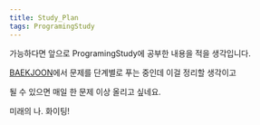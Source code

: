```yaml
---
title: Study_Plan
tags: ProgramingStudy
---
```


가능하다면 앞으로 ProgramingStudy에 공부한 내용을 적을 생각입니다.

[BAEKJOON](https://www.acmicpc.net/)에서 문제를 단계별로 푸는 중인데 이걸 정리할 생각이고

될 수 있으면 매일 한 문제 이상 올리고 싶네요.

미래의 나. 화이팅!


